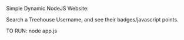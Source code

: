 Simple Dynamic NodeJS Website:

Search a Treehouse Username, and see their badges/javascript points.


TO RUN: node app.js
